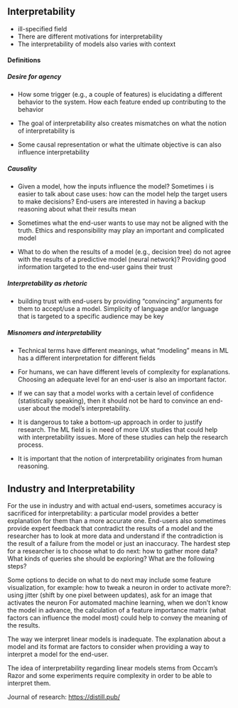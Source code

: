 ## Interpretability
- ill-specified field
- There are different motivations for interpretability
- The interpretability of models also varies with context

#### Definitions

##### Desire for agency

* How some trigger (e.g., a couple of features) is elucidating a different behavior to the system. How each feature ended up contributing to the behavior

* The goal of interpretability also creates mismatches on what the notion of interpretability is

* Some causal representation or what the ultimate objective is can also influence interpretability

##### Causality

* Given a model, how the inputs influence the model? Sometimes i is easier to talk about case uses: how can the model help the target users to make decisions? End-users are interested in having a backup reasoning about what their results mean

* Sometimes what the end-user wants to use may not be aligned with the truth. Ethics and responsibility may play an important and complicated model

* What to do when the results of a model (e.g., decision tree) do not agree with the results of a predictive model (neural network)? Providing good information targeted to the end-user gains their trust

##### Interpretability as rhetoric

* building trust with end-users by providing “convincing” arguments for them to accept/use a model. Simplicity of language and/or language that is targeted to a specific audience may be key

##### Misnomers and interpretability

* Technical terms have different meanings, what “modeling” means in ML has a different interpretation for different fields

* For humans, we can have different levels of complexity for explanations. Choosing an adequate level for an end-user is also an important factor.

* If we can say that a model works with a certain level of confidence (statistically speaking), then it should not be hard to convince an end-user about the model’s interpretability.

* It is dangerous to take a bottom-up approach in order to justify research. The ML field is in need of more UX studies that could help with interpretability issues. More of these studies can help the research process.

* It is important that the notion of interpretability originates from human reasoning.

## Industry and Interpretability

For the use in industry and with actual end-users, sometimes accuracy is sacrificed for interpretability: a particular model provides a better explanation for them than a more accurate one. End-users also sometimes provide expert feedback that contradict the results of a model and the researcher has to look at more data and understand if the contradiction is the result of a failure from the model or just an inaccuracy. The hardest step for a researcher is to choose what to do next: how to gather more data? What kinds of queries she should be exploring? What are the following steps?

Some options to decide on what to do next may include some feature visualization, for example: how to tweak a neuron in order to activate more?: using jitter (shift by one pixel between updates), ask for an image that activates the neuron
For automated machine learning, when we don’t know the model in advance, the calculation of a feature importance matrix (what factors can influence the model most) could help to convey the meaning of the results.

The way we interpret linear models is inadequate. The explanation about a model and its format are factors to consider when providing a way to interpret a model for the end-user.

The idea of interpretability regarding linear models stems from Occam’s Razor and some experiments require complexity in order to be able to interpret them.

Journal of research: https://distill.pub/

